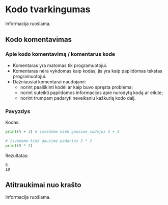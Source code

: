 # Kodo tvarkingumas

Informacija ruošiama.

## Kodo komentavimas

### Apie kodo komentavimą / komentarus kode

- Komentaras yra matomas tik programuotojui.
- Komentaras nėra vykdomas kaip kodas, jis yra kaip papildomas tekstas programuotojui.
- Dažniausiai komentarai naudojami:
  - norint paaiškinti kodėl ar kaip buvo spręsta problema;
  - norint suteikti papildomos informacijos apie nurodytą kodą ar eilute;
  - norint trumpam padaryti neveiksniu kažkurią kodo dalį.

### Pavyzdys

Kodas:

```python
print(5 + 3) # isvedame kiek gausime sudejus 5 + 3

# isvedame kiek gausime padarius 5 * 2
print(5 * 2)
```

Rezultatas:

```
8
10
```

## Atitraukimai nuo krašto

Informacija ruošiama.
